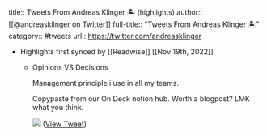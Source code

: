 title:: Tweets From Andreas Klinger 🏝 (highlights)
author:: [[@andreasklinger on Twitter]]
full-title:: "Tweets From Andreas Klinger 🏝"
category:: #tweets
url:: https://twitter.com/andreasklinger

- Highlights first synced by [[Readwise]] [[Nov 19th, 2022]]
	- Opinions VS Decisions
	  
	  Management principle i use in all my teams. 
	  
	  Copypaste from our On Deck notion hub.
	  Worth a blogpost? LMK what you think. 
	  
	  ![](https://pbs.twimg.com/media/E3DVGM1XIAAwSFI.jpg) ([View Tweet](https://twitter.com/andreasklinger/status/1400854256882622474))